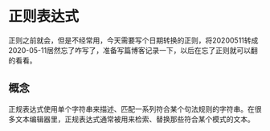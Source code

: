 # 正则表达式
正则之前就会，但是不经常用，今天需要写个日期转换的正则，将20200511转成2020-05-11居然忘了咋写了，准备写篇博客记录一下，以后在忘了正则就可以翻的看看。

## 概念
正规表达式使用单个字符串来描述、匹配一系列符合某个句法规则的字符串。在很多文本编辑器里，正规表达式通常被用来检索、替换那些符合某个模式的文本。